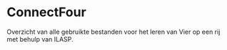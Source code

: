 # ConnectFour
Overzicht van alle gebruikte bestanden voor het leren van Vier op een rij met behulp van ILASP.
